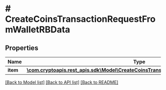 # # CreateCoinsTransactionRequestFromWalletRBData

## Properties

Name | Type | Description | Notes
------------ | ------------- | ------------- | -------------
**item** | [**\com.cryptoapis.rest_apis.sdk\Model\CreateCoinsTransactionRequestFromWalletRBDataItem**](CreateCoinsTransactionRequestFromWalletRBDataItem.md) |  |

[[Back to Model list]](../../README.md#models) [[Back to API list]](../../README.md#endpoints) [[Back to README]](../../README.md)
